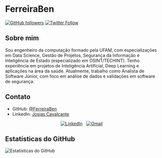 # FerreiraBen

[![GitHub followers](https://img.shields.io/github/followers/FerreiraBen?style=social)](https://github.com/FerreiraBen)
[![Twitter Follow](https://img.shields.io/twitter/follow/FerreiraBen?style=social)](https://twitter.com/FerreiraBen)

## Sobre mim

Sou engenheiro da computação formado pela UFAM, com especializações em Data Science, Gestão de Projetos, Segurança da Informação e Inteligência de Estado (especializado em OSINT/TECHINT). Tenho experiência em projetos de Inteligência Artificial, Deep Learning e aplicações na área da saúde. Atualmente, trabalho como Analista de Software Júnior, com foco em análise de dados e validações em software de segurança.

## Contato

- GitHub: [@FerreiraBen](https://github.com/FerreiraBen)
- LinkedIn: [Josias Cavalcante](https://www.linkedin.com/in/josiascavalcante/)

<div align="center">
<a href="https://www.linkedin.com/in/josiascavalcante/"><img alt="LinkedIn" src="https://img.shields.io/badge/linkedin%20-%230077B5.svg?&style=for-the-badge&logo=linkedin"/></a> &nbsp;
<a href="mailto:jbfc@icomp.ufam.edu.br"><img alt="Gmail" src="https://img.shields.io/badge/Gmail-D14836?style=for-the-badge&logo=gmail&logoColor=white" /></a> &nbsp;
</div>

## Estatísticas do GitHub

![Estatísticas do GitHub](https://github-readme-stats.vercel.app/api?username=FerreiraBen&show_icons=true&theme=dracula)
